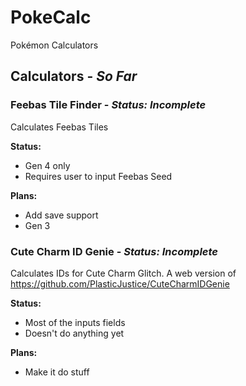 # PokeCalc
Pokémon Calculators

## Calculators - _So Far_

### Feebas Tile Finder - _Status: Incomplete_
Calculates Feebas Tiles

**Status:**
 - Gen 4 only
 - Requires user to input Feebas Seed
 
**Plans:**
 - Add save support
 - Gen 3
 
### Cute Charm ID Genie - _Status: Incomplete_
Calculates IDs for Cute Charm Glitch. A web version of https://github.com/PlasticJustice/CuteCharmIDGenie

**Status:**
 - Most of the inputs fields
 - Doesn't do anything yet
 
**Plans:**
 - Make it do stuff
